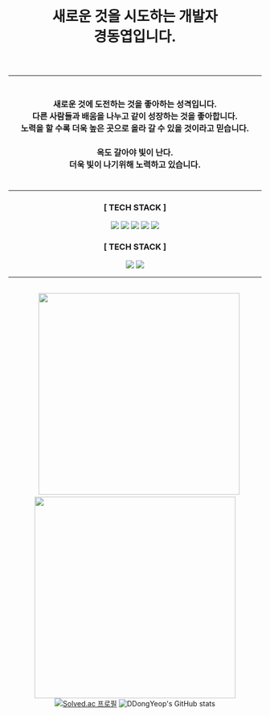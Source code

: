 <div align="center">

# <center>**새로운 것**을 시도하는 개발자</br>경동엽입니다.</br>ㅤ</center>
***
### <center></br>**새로운 것에 도전하는 것**을 좋아하는 성격입니다.</br>다른 사람들과 배움을 나누고 같이 성장하는 것을 좋아합니다. </br>노력을 할 수록 더욱 높은 곳으로 올라 갈 수 있을 것이라고 믿습니다.</br>ㅤ</br>**옥도 갈아야 빛이 난다.**</br>더욱 빛이 나기위해 노력하고 있습니다.</br>ㅤ</center>

***
### <center>[ TECH STACK ]</center>
<p align="center">
 <img src="https://img.shields.io/badge/-Unity-black?logo=Unity&logoColor=white">
 <img src="https://img.shields.io/badge/-C%23-512BD4?logo=csharp&logoColor=white">
 <img src="https://img.shields.io/badge/C++-00599C?style=badge&logo=Cplusplus&logoColor=white">
 <img src="https://img.shields.io/badge/-Git-red?logo=git&logoColor=white">
 <img src="https://img.shields.io/badge/-GitHub-black?logo=github&logoColor=white">

</p>

### <center>[ TECH STACK ]</center>
<p align="center">
 <img src="https://img.shields.io/badge/-UE5-white?logo=unrealengine&logoColor=white&color=%230E1128">
 <img src="https://img.shields.io/badge/-WinAPI-blue?logo=windows%20xp&logoColor=white">
</p>

***



</br>ㅤ
<a href="https://ddongyeop.notion.site/ee700390ba1b4383b291a7e0bb304288?pvs=4">
    <img width="400" src="https://cdn.discordapp.com/attachments/935887597505478717/1218941997331775579/af7bf38906cde8c2.png?ex=66097f33&is=65f70a33&hm=788e76074a3794950d82617c64e4335e7d66880f9a7fb408176254f0fb017ed2&">
<a href="https://ddongyeop.notion.site/a99946a6f8ba46619043b649f2d9871b?v=cddc43b2808946dd8734fb6062e078d2&pvs=4">
    <img width="400" src="https://cdn.discordapp.com/attachments/935887597505478717/1218941997633507459/a2d9f3552a888812.png?ex=66097f33&is=65f70a33&hm=b1842429adcd30d3bebd7c861b509e4a76a6f3e534d5482dda737efa8a480c27&">
</a>
[![Solved.ac 프로필](http://mazassumnida.wtf/api/v2/generate_badge?boj=ddongyeop0129)](https://solved.ac/ddongyeop0129)
![DDongYeop's GitHub stats](https://github-readme-stats.vercel.app/api?username=DDongYeop&show_icons=true&theme=dracula)

<div align="center">